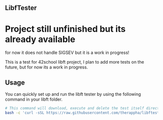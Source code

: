 
## LibfTester

# Project still unfinished but its already available
for now it does not handle SIGSEV but it is a work in progress!

This is a test for 42school libft project, I plan to add more tests on the future, but for now its a work in progress.

## Usage
You can quickly set up and run the libft tester by using the following command in your libft folder.

```bash
# This command will download, execute and delete the test itself directly from the libft folder.
bash -c 'curl -sSL https://raw.githubusercontent.com/therappha/libftester/master/run.sh | bash'
